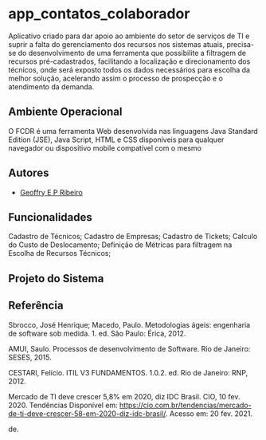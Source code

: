 # app_contatos_colaborador

Aplicativo criado para dar apoio ao ambiente do setor de serviços de TI e suprir a falta do gerenciamento dos recursos nos sistemas atuais, precisa-se do desenvolvimento de uma ferramenta que possibilite a filtragem de recursos pré-cadastrados, facilitando a localização e direcionamento dos técnicos, onde será exposto todos os dados necessários para escolha da melhor solução, acelerando assim o processo de prospecção e o atendimento da demanda.      

## Ambiente Operacional 

O FCDR é uma ferramenta Web desenvolvida nas linguagens Java Standard Edition (JSE), Java Script, HTML e CSS disponíveis para qualquer navegador ou dispositivo mobile compatível com o mesmo
## Autores

- [Geoffry E P Ribeiro](https://www.github.com/geoffryedley)


## Funcionalidades

Cadastro de Técnicos; 
Cadastro de Empresas; 
Cadastro de Tickets; 
Calculo do Custo de Deslocamento; 
Definição de Métricas para filtragem na Escolha de Recursos Técnicos; 

## Projeto do Sistema 

## Referência

Sbrocco, José Henrique; Macedo, Paulo. Metodologias ágeis: engenharia de software sob medida. 1. ed. São Paulo: Érica, 2012.

AMUI, Saulo. Processos de desenvolvimento de Software. Rio de Janeiro: SESES, 2015.

CESTARI, Felício. ITIL V3 FUNDAMENTOS. 1.0.2. ed. Rio de Janeiro: RNP, 2012.

Mercado de TI deve crescer 5,8% em 2020, diz IDC Brasil. CIO, 10 fev. 2020. Tendências Disponível em: <https://cio.com.br/tendencias/mercado-de-ti-deve-crescer-58-em-2020-diz-idc-brasil/>. Acesso em: 20 fev. 2021.

de.
